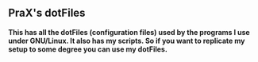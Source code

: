## PraX's dotFiles

__This has all the dotFiles (configuration files) used by the programs I use under GNU/Linux.
It also has my scripts. So if you want to replicate my setup to some degree you can use my dotFiles.__
